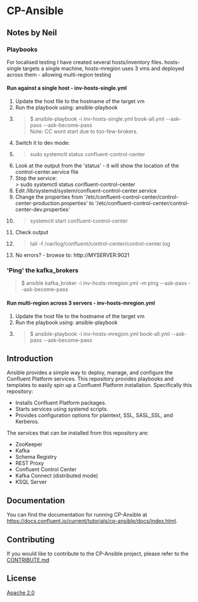 
# CP-Ansible


## Notes by Neil

### Playbooks

For localised testing I have created several hosts/inventory files. hosts-single targets a single machine, hosts-mregion uses 3 vms and deployed across them - allowing multi-region testing

#### Run against a single host - inv-hosts-single.yml

1. Update the host file to the hostname of the target vm
1. Run the playbook using: ansible-playbook 
1. >$ ansible-playbook  -i inv-hosts-single.yml book-all.yml --ask-pass --ask-become-pass<br>
Note: CC wont start due to too-few-brokers.
1. Switch it to dev mode:
1. >sudo systemctl status confluent-control-center
1. Look at the output from the 'status'  - it will show the location of the control-center.service file
1. Stop the service:<br> > sudo systemctl status confluent-control-center
1. Edit /lib/systemd/system/confluent-control-center.service
1. Change the properties from '/etc/confluent-control-center/control-center-production.properties' to '/etc/confluent-control-center/control-center-dev.properties'
1. >  systemctl start confluent-control-center
1. Check output
1. > tail -f /var/log/confluent/control-center/control-center.log
1. No errors? - browse to: http://MYSERVER:9021 


### 'Ping' the kafka_brokers
> $ ansible kafka_broker -i inv-hosts-mregion.yml -m ping  --ask-pass --ask-become-pass


#### Run multi-region across 3 servers - inv-hosts-mregion.yml
1. Update the host file to the hostname of the target vm
1. Run the playbook using: ansible-playbook 
1. >$ ansible-playbook  -i inv-hosts-mregion.yml book-all.yml --ask-pass --ask-become-pass<br>





## Introduction

Ansible provides a simple way to deploy, manage, and configure the Confluent Platform services. This repository provides playbooks and templates to easily spin up a Confluent Platform installation. Specifically this repository:

* Installs Confluent Platform packages.
* Starts services using systemd scripts.
* Provides configuration options for plaintext, SSL, SASL_SSL, and Kerberos.

The services that can be installed from this repository are:

* ZooKeeper
* Kafka
* Schema Registry
* REST Proxy
* Confluent Control Center
* Kafka Connect (distributed mode)
* KSQL Server

## Documentation

You can find the documentation for running CP-Ansible at https://docs.confluent.io/current/tutorials/cp-ansible/docs/index.html.

## Contributing


If you would like to contribute to the CP-Ansible project, please refer to the [CONTRIBUTE.md](https://github.com/confluentinc/cp-ansible/blob/5.4.x/CONTRIBUTING.md)


## License

[Apache 2.0](https://github.com/confluentinc/cp-ansible/blob/5.4.x/LICENSE.md)
